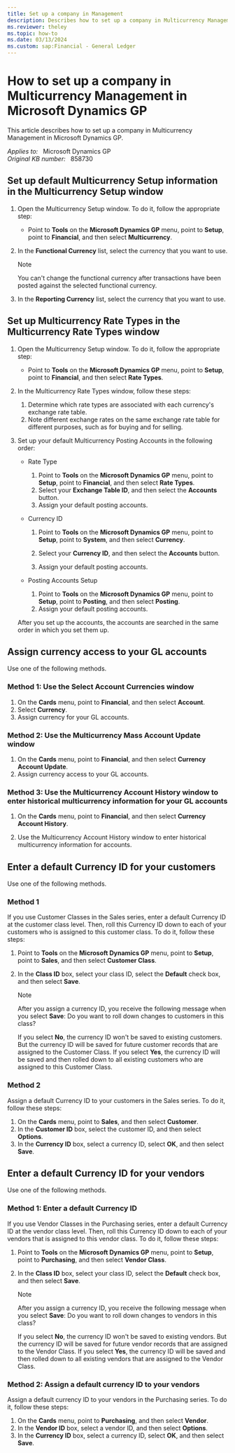 ```yaml
---
title: Set up a company in Management
description: Describes how to set up a company in Multicurrency Management.
ms.reviewer: theley
ms.topic: how-to
ms.date: 03/13/2024
ms.custom: sap:Financial - General Ledger
---
```

# How to set up a company in Multicurrency Management in Microsoft Dynamics GP

This article describes how to set up a company in Multicurrency Management in Microsoft Dynamics GP.

_Applies to:_ &nbsp; Microsoft Dynamics GP  
_Original KB number:_ &nbsp; 858730

## Set up default Multicurrency Setup information in the Multicurrency Setup window

1. Open the Multicurrency Setup window. To do it, follow the appropriate step:

    - Point to **Tools** on the **Microsoft Dynamics GP** menu, point to **Setup**, point to **Financial**, and then select **Multicurrency**.

2. In the **Functional Currency** list, select the currency that you want to use.

    > [!NOTE]
    > You can't change the functional currency after transactions have been posted against the selected functional currency.

3. In the **Reporting Currency** list, select the currency that you want to use.

## Set up Multicurrency Rate Types in the Multicurrency Rate Types window

1. Open the Multicurrency Setup window. To do it, follow the appropriate step:
   - Point to **Tools** on the **Microsoft Dynamics GP** menu, point to **Setup**, point to **Financial**, and then select **Rate Types**.
2. In the Multicurrency Rate Types window, follow these steps:

    1. Determine which rate types are associated with each currency's exchange rate table.
    2. Note different exchange rates on the same exchange rate table for different purposes, such as for buying and for selling.

3. Set up your default Multicurrency Posting Accounts in the following order:
   - Rate Type

        1. Point to **Tools** on the **Microsoft Dynamics GP** menu, point to **Setup**, point to **Financial**, and then select **Rate Types**.
        2. Select your **Exchange Table ID**, and then select the **Accounts** button.
        3. Assign your default posting accounts.

   - Currency ID

        1. Point to **Tools** on the **Microsoft Dynamics GP** menu, point to **Setup**, point to **System**, and then select **Currency**.
        2. Select your **Currency ID**, and then select the **Accounts** button.

        3. Assign your default posting accounts.

   - Posting Accounts Setup

        1. Point to **Tools** on the **Microsoft Dynamics GP** menu, point to **Setup**, point to **Posting**, and then select **Posting**.
        2. Assign your default posting accounts.

    After you set up the accounts, the accounts are searched in the same order in which you set them up.

## Assign currency access to your GL accounts

Use one of the following methods.

### Method 1: Use the Select Account Currencies window

1. On the **Cards** menu, point to **Financial**, and then select **Account**.
2. Select **Currency**.
3. Assign currency for your GL accounts.

### Method 2: Use the Multicurrency Mass Account Update window

1. On the **Cards** menu, point to **Financial**, and then select **Currency Account Update**.
2. Assign currency access to your GL accounts.

### Method 3: Use the Multicurrency Account History window to enter historical multicurrency information for your GL accounts

1. On the **Cards** menu, point to **Financial**, and then select **Currency Account History**.

2. Use the Multicurrency Account History window to enter historical multicurrency information for accounts.

## Enter a default Currency ID for your customers

Use one of the following methods.

### Method 1

If you use Customer Classes in the Sales series, enter a default Currency ID at the customer class level. Then, roll this Currency ID down to each of your customers who is assigned to this customer class. To do it, follow these steps:

1. Point to **Tools** on the **Microsoft Dynamics GP** menu, point to **Setup**, point to **Sales**, and then select **Customer Class**.
2. In the **Class ID** box, select your class ID, select the **Default** check box, and then select **Save**.

    > [!NOTE]
    > After you assign a currency ID, you receive the following message when you select **Save**:
    > Do you want to roll down changes to customers in this class?

    If you select **No**, the currency ID won't be saved to existing customers. But the currency ID will be saved for future customer records that are assigned to the Customer Class. If you select **Yes**, the currency ID will be saved and then rolled down to all existing customers who are assigned to this Customer Class.

### Method 2

Assign a default Currency ID to your customers in the Sales series. To do it, follow these steps:

1. On the **Cards** menu, point to **Sales**, and then select **Customer**.
2. In the **Customer ID** box, select the customer ID, and then select **Options**.
3. In the **Currency ID** box, select a currency ID, select **OK**, and then select **Save**.

## Enter a default Currency ID for your vendors

Use one of the following methods.

### Method 1: Enter a default Currency ID

If you use Vendor Classes in the Purchasing series, enter a default Currency ID at the vendor class level. Then, roll this Currency ID down to each of your vendors that is assigned to this vendor class. To do it, follow these steps:

1. Point to **Tools** on the **Microsoft Dynamics GP** menu, point to **Setup**, point to **Purchasing**, and then select **Vendor Class**.
2. In the **Class ID** box, select your class ID, select the **Default** check box, and then select **Save**.

    > [!NOTE]
    > After you assign a currency ID, you receive the following message when you select **Save**:
    > Do you want to roll down changes to vendors in this class?

    If you select **No**, the currency ID won't be saved to existing vendors. But the currency ID will be saved for future vendor records that are assigned to the Vendor Class. If you select **Yes**, the currency ID will be saved and then rolled down to all existing vendors that are assigned to the Vendor Class.

### Method 2: Assign a default currency ID to your vendors

Assign a default currency ID to your vendors in the Purchasing series. To do it, follow these steps:

1. On the **Cards** menu, point to **Purchasing**, and then select **Vendor**.
2. In the **Vendor ID** box, select a vendor ID, and then select **Options**.
3. In the **Currency ID** box, select a currency ID, select **OK**, and then select **Save**.
